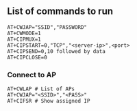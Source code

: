 ## List of commands to run
```
AT+CWJAP="SSID","PASSWORD"
AT+CWMODE=1
AT+CIPMUX=1
AT+CIPSTART=0,"TCP","<server-ip>",<port>
AT+CIPSEND=0,10 followed by data
AT+CIPCLOSE=0
```
### Connect to AP
```
AT+CWLAP # List of APs
AT+CWJAP="<SSID>","<PASS>"
AT+CIFSR # Show assigned IP
```
